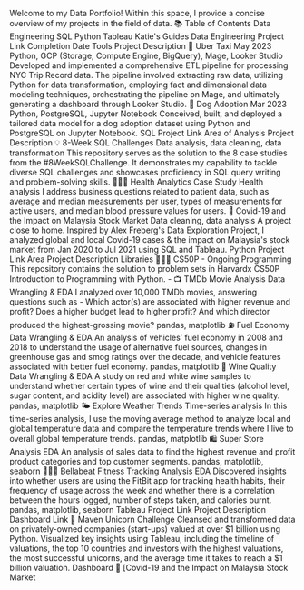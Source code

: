 Welcome to my Data Portfolio! Within this space, I provide a concise overview of my projects in the field of data.
📚 Table of Contents
Data Engineering
SQL
Python
Tableau
Katie's Guides
Data Engineering
Project Link	Completion Date	Tools	Project Description
🚗 Uber Taxi	May 2023	Python, GCP (Storage, Compute Engine, BigQuery), Mage, Looker Studio	Developed and implemented a comprehensive ETL pipeline for processing NYC Trip Record data. The pipeline involved extracting raw data, utilizing Python for data transformation, employing fact and dimensional data modeling techniques, orchestrating the pipeline on Mage, and ultimately generating a dashboard through Looker Studio.
🐶 Dog Adoption	Mar 2023	Python, PostgreSQL, Jupyter Notebook	Conceived, built, and deployed a tailored data model for a dog adoption dataset using Python and PostgreSQL on Jupyter Notebook.
SQL
Project Link	Area of Analysis	Project Description
💡 8-Week SQL Challenges	Data analysis, data cleaning, data transformation	This repository serves as the solution to the 8 case studies from the #8WeekSQLChallenge. It demonstrates my capability to tackle diverse SQL challenges and showcases proficiency in SQL query writing and problem-solving skills.
👩🏻‍⚕️ Health Analytics Case Study	Health analysis	I address business questions related to patient data, such as average and median measurements per user, types of measurements for active users, and median blood pressure values for users.
🦠 Covid-19 and the Impact on Malaysia Stock Market	Data cleaning, data analysis	A project close to home. Inspired by Alex Freberg's Data Exploration Project, I analyzed global and local Covid-19 cases & the impact on Malaysia's stock market from Jan 2020 to Jul 2021 using SQL and Tableau.
Python
Project Link	Area	Project Description	Libraries
👩🏻‍💻 CS50P - Ongoing	Programming	This repository contains the solution to problem sets in Harvardx CS50P Introduction to Programming with Python.	-
📺 TMDb Movie Analysis	Data Wrangling & EDA	I analyzed over 10,000 TMDb movies, answering questions such as - Which actor(s) are associated with higher revenue and profit? Does a higher budget lead to higher profit? And which director produced the highest-grossing movie?	pandas, matplotlib
⛽️ Fuel Economy	Data Wrangling & EDA	An analysis of vehicles’ fuel economy in 2008 and 2018 to understand the usage of alternative fuel sources, changes in greenhouse gas and smog ratings over the decade, and vehicle features associated with better fuel economy.	pandas, matplotlib
🍷 Wine Quality	Data Wrangling & EDA	A study on red and white wine samples to understand whether certain types of wine and their qualities (alcohol level, sugar content, and acidity level) are associated with higher wine quality.	pandas, matplotlib
🌤 Explore Weather Trends	Time-series analysis	In this time-series analysis, I use the moving average method to analyze local and global temperature data and compare the temperature trends where I live to overall global temperature trends.	pandas, matplotlib
🛍 Super Store Analysis	EDA	An analysis of sales data to find the highest revenue and profit product categories and top customer segments.	pandas, matplotlib, seaborn
🏃🏻‍♀️ Bellabeat Fitness Tracking Analysis	EDA	Discovered insights into whether users are using the FitBit app for tracking health habits, their frequency of usage across the week and whether there is a correlation between the hours logged, number of steps taken, and calories burnt.	pandas, matplotlib, seaborn
Tableau
Project Link	Project Description	Dashboard Link
🦄 Maven Unicorn Challenge	Cleansed and transformed data on privately-owned companies (start-ups) valued at over $1 billion using Python. Visualized key insights using Tableau, including the timeline of valuations, the top 10 countries and investors with the highest valuations, the most successful unicorns, and the average time it takes to reach a $1 billion valuation.	Dashboard
🦠 [Covid-19 and the Impact on Malaysia Stock Market 	
